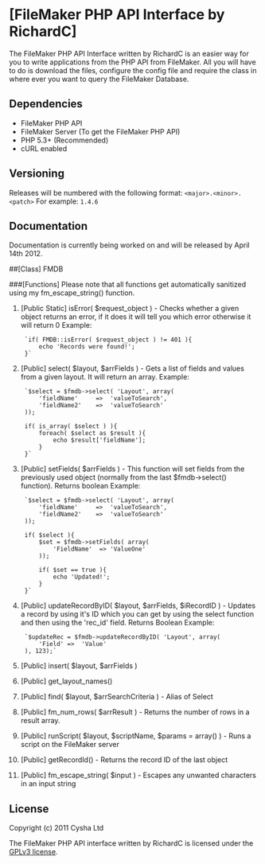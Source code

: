 # [FileMaker PHP API Interface by RichardC]

The FileMaker PHP API Interface written by RichardC is an easier way for you to write applications from the PHP API from FileMaker.
All you will have to do is download the files, configure the config file and require the class in where ever you want to query the FileMaker Database.

## Dependencies
- FileMaker PHP API
- FileMaker Server (To get the FileMaker PHP API)
- PHP 5.3+ (Recommended)
- cURL enabled


## Versioning
Releases will be numbered with the following format:
`<major>.<minor>.<patch>` 
For example: `1.4.6`


## Documentation
Documentation is currently being worked on and will be released by April 14th 2012.

##[Class] FMDB

###[Functions]
Please note that all functions get automatically sanitized using my fm_escape_string() function.

1. [Public Static] isError( $request_object ) - Checks whether a given object returns an error, if it does it will tell you which error otherwise it will return 0
    Example: 
    
        `if( FMDB::isError( $request_object ) != 401 ){
            echo 'Records were found!';
        }`
        
2. [Public] select( $layout, $arrFields ) - Gets a list of fields and values from a given layout. It will return an array.
    Example:
    
        `$select = $fmdb->select( 'Layout', array(
            'fieldName'     =>  'valueToSearch',
            'fieldName2'    =>  'valueToSearch'
        )); 
        
        if( is_array( $select ) ){
            foreach( $select as $result ){
                echo $result['fieldName'];
            }
        }`
        
3. [Public] setFields( $arrFields ) - This function will set fields from the previously used object (normally from the last $fmdb->select() function). Returns boolean
    Example:
    
        `$select = $fmdb->select( 'Layout', array(
            'fieldName'     =>  'valueToSearch',
            'fieldName2'    =>  'valueToSearch'
        )); 
        
        if( $select ){  
            $set = $fmdb->setFields( array(
                'FieldName'  => 'ValueOne'
            ));
            
            if( $set == true ){
                echo 'Updated!';
            }
        }`
    
4. [Public] updateRecordByID( $layout, $arrFields, $iRecordID ) - Updates a record by using it's ID which you can get by using the select function and then using the 'rec_id' field. Returns Boolean
    Example:
    
        `$updateRec = $fmdb->updateRecordByID( 'Layout', array(
            'Field' =>  'Value'
        ), 123);`
        
5. [Public] insert( $layout, $arrFields )

6. [Public] get_layout_names()

7. [Public] find( $layout, $arrSearchCriteria ) - Alias of Select

8. [Public] fm_num_rows( $arrResult ) - Returns the number of rows in a result array.

9. [Public] runScript( $layout, $scriptName, $params = array() ) - Runs a script on the FileMaker server

10. [Public] getRecordId() - Returns the record ID of the last object

11. [Public] fm_escape_string( $input ) - Escapes any unwanted characters in an input string



## License

Copyright (c) 2011 Cysha Ltd

The FileMaker PHP API interface written by RichardC is licensed under the [GPLv3 license](http://www.gnu.org/licenses/gpl-3.0.html).